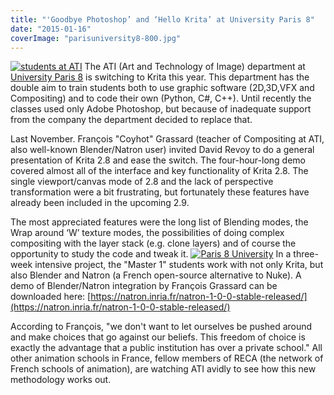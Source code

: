 ```yaml
---
title: "'Goodbye Photoshop’ and ‘Hello Krita’ at University Paris 8"
date: "2015-01-16"
coverImage: "parisuniversity8-800.jpg"
---
```


[![students at ATI](../images/parisstudents800.jpg)](https://krita.org/wp-content/uploads/2015/01/parisstudents.jpg) The ATI (Art and Technology of Image) department at [University Paris 8](http://www.univ-paris8.fr/en/ "English page of University 8 Paris") is switching to Krita this year. This department has the double aim to train students both to use graphic software (2D,3D,VFX and Compositing) and to code their own (Python, C#, C++). Until recently the classes used only Adobe Photoshop, but because of inadequate support from the company the department decided to replace that.

Last November. François "Coyhot" Grassard (teacher of Compositing at ATI, also well-known Blender/Natron user) invited David Revoy to do a general presentation of Krita 2.8 and ease the switch. The four-hour-long demo covered almost all of the interface and key functionality of Krita 2.8. The single viewport/canvas mode of 2.8 and the lack of perspective transformation were a bit frustrating, but fortunately these features have already been included in the upcoming 2.9.

The most appreciated features were the long list of Blending modes, the Wrap around ‘W’ texture modes, the possibilities of doing complex compositing with the layer stack (e.g. clone layers) and of course the opportunity to study the code and tweak it. [![Paris 8 University](../images/parisuniversity8-800.jpg)](https://krita.org/wp-content/uploads/2015/01/parisuniversity8.jpg) In a three-week intensive project, the "Master 1" students work with not only Krita, but also Blender and Natron (a French open-source alternative to Nuke). A demo of Blender/Natron integration by François Grassard can be downloaded here: [https://natron.inria.fr/natron-1-0-0-stable-released/](https://natron.inria.fr/natron-1-0-0-stable-released/)

According to François, "we don't want to let ourselves be pushed around and make choices that go against our beliefs. This freedom of choice is exactly the advantage that a public institution has over a private school." All other animation schools in France, fellow members of RECA (the network of French schools of animation), are watching ATI avidly to see how this new methodology works out.

